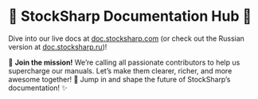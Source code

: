 # 🚀 StockSharp Documentation Hub 🚀

Dive into our live docs at [doc.stocksharp.com](https://doc.stocksharp.com/) (or check out the Russian version at [doc.stocksharp.ru](https://doc.stocksharp.ru/))!

📢 **Join the mission!** We’re calling all passionate contributors to help us supercharge our manuals. Let’s make them clearer, richer, and more awesome together! 💪 Jump in and shape the future of StockSharp’s documentation! ✨